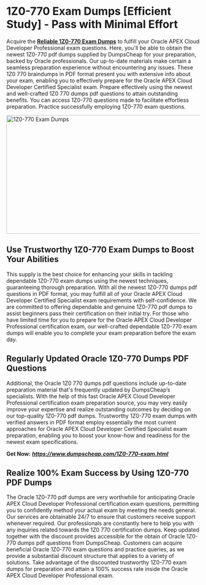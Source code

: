 <h1><strong>1Z0-770 Exam Dumps [Efficient Study] - Pass with Minimal Effort</strong></h1>
<p>Acquire the <a href="https://www.dumpscheap.com/1Z0-770-exam.html"><strong>Reliable 1Z0-770 Exam Dumps</strong></a> to fulfill your Oracle APEX Cloud Developer Professional exam questions. Here, you'll be able to obtain the newest 1Z0-770 pdf dumps supplied by DumpsCheap for your preparation, backed by Oracle professionals. Our up-to-date materials make certain a seamless preparation experience without encountering any issues. These 1Z0 770 braindumps in PDF format present you with extensive info about your exam, enabling you to effectively prepare for the Oracle APEX Cloud Developer Certified Specialist exam. Prepare effectively using the newest and well-crafted 1Z0 770 dumps pdf questions to attain outstanding benefits. You can access 1Z0-770 questions made to facilitate effortless preparation. Practice successfully employing 1Z0-770 exam questions.&nbsp;</p>
<p><img src="https://i.ibb.co/GPPqzpR/Muzammil-Dumps-Cheap-1-Z0-770.png" alt="1Z0-770 Exam Dumps" width="550" height="309" /></p>
<h2><strong>Use Trustworthy 1Z0-770 Exam Dumps to Boost Your Abilities</strong></h2>
<p>This supply is the best choice for enhancing your skills in tackling dependable 1Z0-770 exam dumps using the newest techniques, guaranteeing thorough preparation. With all the newest 1Z0-770 dumps pdf questions in PDF format, you may fulfill all of your Oracle APEX Cloud Developer Certified Specialist exam requirements with self-confidence. We are committed to offering dependable and genuine 1Z0-770 pdf dumps to assist beginners pass their certification on their initial try. For those who have limited time for you to prepare for the Oracle APEX Cloud Developer Professional certification exam, our well-crafted dependable 1Z0-770 exam dumps will enable you to complete your exam preparation before the exam day.&nbsp;</p>
<h2><strong>Regularly Updated Oracle 1Z0-770 Dumps PDF Questions</strong></h2>
<p>Additional, the Oracle 1Z0 770 dumps pdf questions include up-to-date preparation material that's frequently updated by DumpsCheap&rsquo;s specialists. With the help of this fast Oracle APEX Cloud Developer Professional certification exam preparation source, you may very easily improve your expertise and realize outstanding outcomes by deciding on our top-quality 1Z0-770 pdf dumps. Trustworthy 1Z0-770 exam dumps with verified answers in PDF format employ essentially the most current approaches for Oracle APEX Cloud Developer Certified Specialist exam preparation, enabling you to boost your know-how and readiness for the newest exam specifications.</p>
<p><strong>Get Now:</strong>&nbsp;<strong><a href="https://www.dumpscheap.com/1Z0-770-exam.html"><em>https://www.dumpscheap.com/1Z0-770-exam.html</em></a></strong></p>
<h2><strong>Realize 100% Exam Success by Using 1Z0-770 PDF Dumps</strong></h2>
<p>The Oracle 1Z0-770 pdf dumps are very worthwhile for anticipating Oracle APEX Cloud Developer Professional certification exam questions, permitting you to confidently method your actual exam by meeting the needs general. Our services are obtainable 24/7 to ensure that customers receive support whenever required. Our professionals are constantly here to help you with any inquiries related towards the 1Z0 770 certification dumps. Keep updated together with the discount provides accessible for the obtain of Oracle 1Z0-770 dumps pdf questions from DumpsCheap. Customers can acquire beneficial Oracle 1Z0-770 exam questions and practice queries, as we provide a substantial discount structure that applies to a variety of solutions. Take advantage of the discounted trustworthy 1Z0-770 exam dumps for preparation and attain a 100% success rate inside the Oracle APEX Cloud Developer Professional exam.</p>
